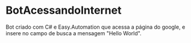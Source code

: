 # BotAcessandoInternet
Bot criado com C# e Easy.Automation que acessa a página do google, e insere no campo de busca a mensagem "Hello World".
